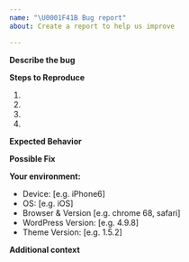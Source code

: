 ```yaml
---
name: "\U0001F41B Bug report"
about: Create a report to help us improve

---
```


<!--
Thank you for reporting a possible bug in Online-Child-Theme.

Please provide a general summary of the issue in the Title above and fill in as much of the template below as you can.

The version of WordPress can be found on the Admin Dashboard page in the bottom right-hand corner.
The version of this theme can be found by navigating to Appearance > Themes and clicking on Theme Details.
-->

**Describe the bug**
<!--- Provide a more detailed description of the issue you're having -->

**Steps to Reproduce**
<!--- Provide a clear set of steps to reproduce this bug -->
1.
2.
3.
4.

**Expected Behavior**
<!--- Tell us what should happen -->

**Possible Fix**
<!--- Not required: suggest a fix or reason for the bug -->

**Your environment:**
<!-- Include as many relevant details as possible. -->
 - Device: [e.g. iPhone6]
 - OS: [e.g. iOS]
 - Browser & Version [e.g. chrome 68, safari]
 - WordPress Version: [e.g. 4.9.8]
 - Theme Version: [e.g. 1.5.2]

**Additional context**
<!--- How has this bug affected you? What were you trying to accomplish? Provide a link to a live example or screenshots if available. -->
